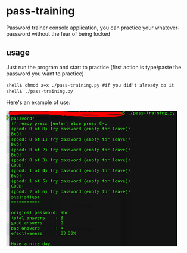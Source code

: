 # pass-training
Password trainer console application, you can practice your whatever-password without the fear of being locked

## usage

Just run the program and start to practice (first action is type/paste the password you want to practice)

```shell
shell$ chmod a+x ./pass-training.py #if you did't already do it
shell$ ./pass-training.py
```

Here's an example of use:

![example of use](./example-of-use.png)

